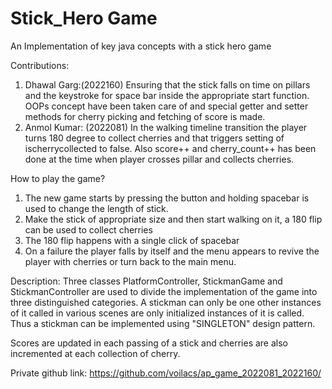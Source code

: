 # Stick_Hero Game
An Implementation of key java concepts with a stick hero game

Contributions:
1) Dhawal Garg:(2022160) Ensuring that the stick falls on time on pillars and the keystroke for space bar inside the appropriate start function. OOPs concept have been taken care of and special getter and setter methods for cherry picking and fetching of score is made.
2) Anmol Kumar: (2022081) In the walking timeline transition the player turns 180 degree to collect cherries and that triggers setting of ischerrycollected to false. Also score++ and cherry_count++ has been done at the time when player crosses pillar and collects cherries.

How to play the game?
1) The new game starts by pressing the button and holding spacebar is used to change the length of stick.
2) Make the stick of appropriate size and then start walking on it, a 180 flip can be used to collect cherries
3) The 180 flip happens with a single click of spacebar
4) On a failure the player falls by itself and the menu appears to revive the player with cherries or turn back to the main menu.

Description:
Three classes PlatformController, StickmanGame and StickmanController are used to divide the implementation of the game into three distinguished categories.
A stickman can only be one other instances of it called in various scenes are only initialized instances of it is called.
Thus a stickman can be implemented using "SINGLETON" design pattern.

Scores are updated in each passing of a stick and cherries are also incremented at each collection of cherry.

Private github link: https://github.com/voilacs/ap_game_2022081_2022160/
